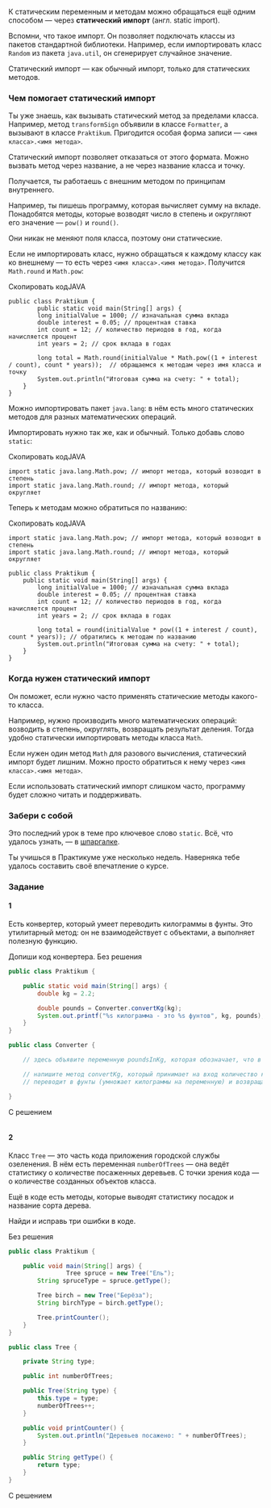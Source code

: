 К статическим переменным и методам можно обращаться ещё одним способом — через **статический импорт** (англ. static import).

Вспомни, что такое импорт. Он позволяет подключать классы из пакетов стандартной библиотеки. Например, если импортировать класс `Random` из пакета `java.util`, он сгенерирует случайное значение.

Статический импорт — как обычный импорт, только для статических методов.

### Чем помогает статический импорт

Ты уже знаешь, как вызывать статический метод за пределами класса. Например, метод `transformSign` объявили в классе `Formatter`, а вызывают в классе `Praktikum`. Пригодится особая форма записи — `<имя класса>.<имя метода>`.

Статический импорт позволяет отказаться от этого формата. Можно вызвать метод через название, а не через название класса и точку.

Получается, ты работаешь с внешним методом по принципам внутреннего.

Например, ты пишешь программу, которая вычисляет сумму на вкладе. Понадобятся методы, которые возводят число в степень и округляют его значение — `pow()` и `round()`.

Они никак не меняют поля класса, поэтому они статические.

Если не импортировать класс, нужно обращаться к каждому классу как ко внешнему — то есть через `<имя класса>.<имя метода>`. Получится `Math.round` и `Math.pow`:

Скопировать кодJAVA

```
public class Praktikum {
        public static void main(String[] args) {
        long initialValue = 1000; // изначальная сумма вклада
        double interest = 0.05; // процентная ставка
        int count = 12; // количество периодов в год, когда начисляется процент
        int years = 2; // срок вклада в годах

        long total = Math.round(initialValue * Math.pow((1 + interest / count), count * years));  // обращаемся к методам через имя класса и точку
        System.out.println("Итоговая сумма на счету: " + total);
    }
} 
```

Можно импортировать пакет `java.lang`: в нём есть много статических методов для разных математических операций.

Импортировать нужно так же, как и обычный. Только добавь слово `static`:

Скопировать кодJAVA

```
import static java.lang.Math.pow; // импорт метода, который возводит в степень
import static java.lang.Math.round; // импорт метода, который округляет 
```

Теперь к методам можно обратиться по названию:

Скопировать кодJAVA

```
import static java.lang.Math.pow; // импорт метода, который возводит в степень
import static java.lang.Math.round; // импорт метода, который округляет

public class Praktikum {
    public static void main(String[] args) {
        long initialValue = 1000; // изначальная сумма вклада
        double interest = 0.05; // процентная ставка
        int count = 12; // количество периодов в год, когда начисляется процент
        int years = 2; // срок вклада в годах

        long total = round(initialValue * pow((1 + interest / count), count * years)); // обратились к методам по названию
        System.out.println("Итоговая сумма на счету: " + total);
    }
} 
```

### Когда нужен статический импорт

Он поможет, если нужно часто применять статические методы какого-то класса.

Например, нужно производить много математических операций: возводить в степень, округлять, возвращать результат деления. Тогда удобно статически импортировать методы класса `Math`.

Если нужен один метод `Math` для разового вычисления, статический импорт будет лишним. Можно просто обратиться к нему через `<имя класса>.<имя метода>`.

Если использовать статический импорт слишком часто, программу будет сложно читать и поддерживать.

### Забери с собой

Это последний урок в теме про ключевое слово `static`. Всё, что удалось узнать, — в [шпаргалке](https://code.s3.yandex.net/qa-automation-engineer/java/track2/cheatsheets/sprint2/static_cheatsheet.pdf).

Ты учишься в Практикуме уже несколько недель. Наверняка тебе удалось составить своё впечатление о курсе.

### Задание
#### 1
Есть конвертер, который умеет переводить килограммы в фунты. Это утилитарный метод: он не взаимодействует с объектами, а выполняет полезную функцию.

Допиши код конвертера.
Без решения
```Java
public class Praktikum {

    public static void main(String[] args) {
        double kg = 2.2;

        double pounds = Converter.convertKg(kg);
        System.out.printf("%s килограмма - это %s фунтов", kg, pounds);
    }
}

public class Converter {

    // здесь объявите переменную poundsInKg, которая обозначает, что в 1кг 2.205 фунта

    // напишите метод convertKg, который принимает на вход количество килограммов (может быть нецелым),
    // переводит в фунты (умножает килограммы на переменную) и возвращает фунты

}
```

С решением
```Java

```

#### 2
Класс `Tree` — это часть кода приложения городской службы озеленения. В нём есть переменная `numberOfTrees` — она ведёт статистику о количестве посаженных деревьев. С точки зрения кода — о количестве созданных объектов класса.

Ещё в коде есть методы, которые выводят статистику посадок и название сорта дерева.

Найди и исправь три ошибки в коде.

Без решения
```java
public class Praktikum {

    public void main(String[] args) {
				Tree spruce = new Tree("Ель");
        String spruceType = spruce.getType();

        Tree birch = new Tree("Берёза");
        String birchType = birch.getType();

        Tree.printCounter();
    }
}

public class Tree {

    private String type;

    public int numberOfTrees;

    public Tree(String type) {
        this.type = type;
        numberOfTrees++;
    }

    public void printCounter() {
        System.out.println("Деревьев посажено: " + numberOfTrees);
    }

    public String getType() {
        return type;
    }
}
```

С решением
```java

```